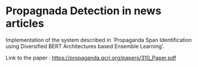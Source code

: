 # Propagnada Detection in news articles

Implementation of the system described in `Propaganda Span Identification using Diversified BERT Architectures based Ensemble Learning'.

Link to the paper : https://propaganda.qcri.org/papers/310_Paper.pdf 

